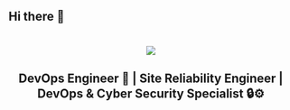 ## Hi there 👋
<h1 align="center">
    <img src="https://readme-typing-svg.herokuapp.com/?font=Righteous&color=7e15f7&random=falsesize=35&center=true&vCenter=true&width=500&height=70&duration=2000&lines=Hi+There!+👋;+I'm+Ashish+Patel+👨🏻‍💻;" />
</h1>

<h2 align="center">DevOps Engineer 🎥 | Site Reliability Engineer | DevOps & Cyber Security Specialist 🔒⚙️
</h2>
<!--
**ashish021085/ashish021085** is a ✨ _special_ ✨ repository because its `README.md` (this file) appears on your GitHub profile.

Here are some ideas to get you started:

- 🔭 I’m currently working on ...
- 🌱 I’m currently learning ...
- 👯 I’m looking to collaborate on ...
- 🤔 I’m looking for help with ...
- 💬 Ask me about ...
- 📫 How to reach me: ...
- 😄 Pronouns: ...
- ⚡ Fun fact: ...
-->


<div align="center"> 
 I’m <b>Farzeen Ali</b> – Founder & Creator of <a href='https://www.youtube.com/@TheTechzeen'>The Techzeen</a> 🎥, a fast-growing YouTube channel focused on <b>Programming, Cyber Security, DevOps, and Full Stack Development</b>. My mission is to simplify complex concepts with real-world projects and tutorials, empowering learners to grow from absolute beginners to job-ready professionals. 🚀
 <br><br>
 💻 As a <b>Full Stack Web & Cross-Platform Mobile App Engineer</b>, I work with cutting-edge technologies like <b>React.js, React Native, Next.js 15, Nuxt.js, Angular 19, Firebase, Supabase, Prisma, Node.js, Express.js, NestJS, MongoDB, and PostgreSQL</b> to build scalable and high-performing applications.
 <br><br>
 ⚙️ As a <b>DevOps Engineer</b>, I design and manage cloud-native infrastructures using <b>AWS ☁️, Azure 🔵, GCP</b>, along with <b>Terraform, Ansible, Jenkins, GitHub Actions, and GitLab CI/CD</b>. I specialize in containerization & orchestration with <b>Docker 🐳 and Kubernetes ☸️</b>, and performance monitoring with <b>Grafana 📊 and Prometheus 📡</b>.
 <br><br>
 🔒 As a <b>Cyber Security Specialist</b>, I perform penetration testing, vulnerability assessment, and enterprise defense using tools such as <b>Kali Linux, Wireshark, Nmap, Burp Suite, Metasploit, Nessus, Hydra, Hashcat, John the Ripper, Splunk, ELK, Wazuh, and QRadar</b>. I also secure <b>Cloud & Container environments</b> with the <b>Zero Trust Model</b>.
 <br><br>
 📚 In addition, I serve as a <b>Program Manager & Faculty Member @ Denning</b>, mentoring students from the <b>University of London & University of Greenwich</b> to bridge the gap between academic knowledge and industry practices.
</div>
 <br />
<div align="center"> 
  <a href="mailto:farzeenaliarif786@gmail.com">
    <img src="https://img.shields.io/badge/Gmail-6C22A6?style=for-the-badge&logo=gmail&logoColor=white" />
  </a>
    <a href="https://www.youtube.com/@TheTechzeen" target="_blank">
     <img src="https://img.shields.io/badge/YouTube-D71313?style=for-the-badge&logo=youtube&logoColor=white" />
  </a>
  <a href="https://www.linkedin.com/in/farzeen-ali-533479204" >
    <img src="https://img.shields.io/badge/LinkedIn-0077B5?style=for-the-badge&logo=linkedin&logoColor=white" />
  </a>
</div>
 
<h2 align="center">🚀💥 Tools & Technologies 💥🚀</h2>
<br/>
<div align="center">
    <img src="https://skillicons.dev/icons?i=react,angular,javascript,typescript,express,nodejs,nestjs,github,tailwind,git,linux,docker,kubernetes,gitlab,azure" />
    <img src="https://skillicons.dev/icons?i=prometheus,postgresql,supabase,prisma,firebase,mongodb,nextjs,nuxt,graphql,laravel,jenkins,terraform,aws,ansible,grafana" /><br>
</div>
<br/>
<hr/>
<p align="center">
  <table>
    <tr>
      <td>
        <img src="https://github-readme-stats.vercel.app/api?username=farzeen-ali&show_icons=true&theme=midnight-purple" alt="Farzeen's GitHub Stats" height="200px" />
      </td>
      <td>
        <img src="https://github-readme-stats.vercel.app/api/top-langs/?username=farzeen-ali&layout=compact&theme=midnight-purple" alt="Farzeen's Top Languages" height="200px" />
      </td>
    </tr>
  </table>
<img src="https://github-readme-activity-graph.vercel.app/graph?username=farzeen-ali&theme=react-dark&bg_color=000000&color=7e15f7&line=7e15f7&point=FFFFFF&area=true&hide_border=true" width="100%"/>
</p>
